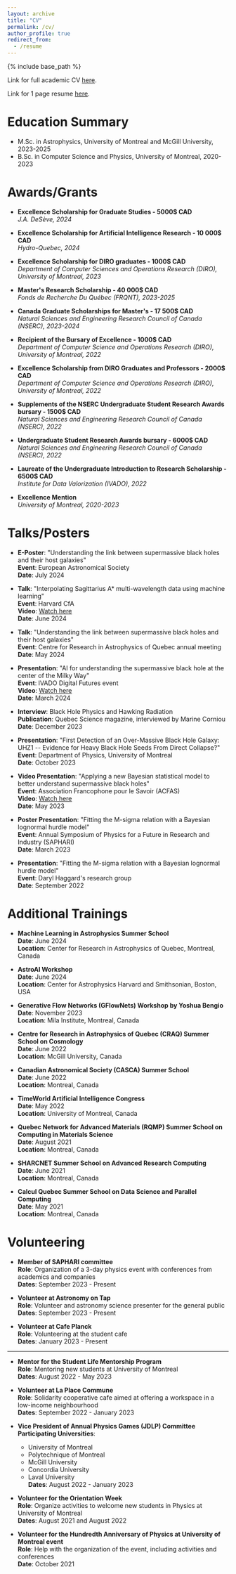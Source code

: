 ```yaml
---
layout: archive
title: "CV"
permalink: /cv/
author_profile: true
redirect_from:
  - /resume
---
```


{% include base_path %}

Link for full academic CV [here](https://GabrielSasseville01.github.io/gabrielsasseville.github.io/files/Full_Academic_CV.pdf). 

Link for 1 page resume [here](https://GabrielSasseville01.github.io/gabrielsasseville.github.io/files/Short_Resume.pdf).


Education Summary
======
* M.Sc. in Astrophysics, University of Montreal and McGill University, 2023-2025
* B.Sc. in Computer Science and Physics, University of Montreal, 2020-2023

Awards/Grants
======
- **Excellence Scholarship for Graduate Studies - 5000$ CAD**  
  *J.A. DeSève, 2024*

- **Excellence Scholarship for Artificial Intelligence Research - 10 000$ CAD**  
  *Hydro-Quebec, 2024*

- **Excellence Scholarship for DIRO graduates - 1000$ CAD**  
  *Department of Computer Sciences and Operations Research (DIRO), University of Montreal, 2023*

- **Master's Research Scholarship - 40 000$ CAD**  
  *Fonds de Recherche Du Québec (FRQNT), 2023-2025*

- **Canada Graduate Scholarships for Master's - 17 500$ CAD**  
  *Natural Sciences and Engineering Research Council of Canada (NSERC), 2023-2024*

- **Recipient of the Bursary of Excellence - 1000$ CAD**  
  *Department of Computer Science and Operations Research (DIRO), University of Montreal, 2022*

- **Excellence Scholarship from DIRO Graduates and Professors - 2000$ CAD**  
  *Department of Computer Science and Operations Research (DIRO), University of Montreal, 2022*

- **Supplements of the NSERC Undergraduate Student Research Awards bursary - 1500$ CAD**  
  *Natural Sciences and Engineering Research Council of Canada (NSERC), 2022*

- **Undergraduate Student Research Awards bursary - 6000$ CAD**  
  *Natural Sciences and Engineering Research Council of Canada (NSERC), 2022*

- **Laureate of the Undergraduate Introduction to Research Scholarship - 6500$ CAD**  
  *Institute for Data Valorization (IVADO), 2022*

- **Excellence Mention**  
  *University of Montreal, 2020-2023*

Talks/Posters
======
- **E-Poster**: "Understanding the link between supermassive black holes and their host galaxies"  
  **Event**: European Astronomical Society  
  **Date**: July 2024

- **Talk**: "Interpolating Sagittarius A* multi-wavelength data using machine learning"  
  **Event**: Harvard CfA  
  **Video**: [Watch here](https://www.youtube.com/watch?v=PFAhM_kth8o)  
  **Date**: June 2024

- **Talk**: "Understanding the link between supermassive black holes and their host galaxies"  
  **Event**: Centre for Research in Astrophysics of Quebec annual meeting  
  **Date**: May 2024

- **Presentation**: "AI for understanding the supermassive black hole at the center of the Milky Way"  
  **Event**: IVADO Digital Futures event  
  **Video**: [Watch here](https://youtu.be/bLnPcRaYFlA?si=Wp7E14hTNq50t9Sm)  
  **Date**: March 2024

- **Interview**: Black Hole Physics and Hawking Radiation  
  **Publication**: Quebec Science magazine, interviewed by Marine Corniou  
  **Date**: December 2023

- **Presentation**: "First Detection of an Over-Massive Black Hole Galaxy: UHZ1 -- Evidence for Heavy Black Hole Seeds From Direct Collapse?"  
  **Event**: Department of Physics, University of Montreal  
  **Date**: October 2023

- **Video Presentation**: "Applying a new Bayesian statistical model to better understand supermassive black holes"  
  **Event**: Association Francophone pour le Savoir (ACFAS)  
  **Video**: [Watch here](https://www.acfas.ca/evenements/congres/90/contribution/appliquer-nouveau-modele-statistique-bayesienne-comprendre-trous)  
  **Date**: May 2023

- **Poster Presentation**: "Fitting the M-sigma relation with a Bayesian lognormal hurdle model"  
  **Event**: Annual Symposium of Physics for a Future in Research and Industry (SAPHARI)  
  **Date**: March 2023

- **Presentation**: "Fitting the M-sigma relation with a Bayesian lognormal hurdle model"  
  **Event**: Daryl Haggard's research group  
  **Date**: September 2022

Additional Trainings
======
- **Machine Learning in Astrophysics Summer School**  
  **Date**: June 2024  
  **Location**: Center for Research in Astrophysics of Quebec, Montreal, Canada


- **AstroAI Workshop**  
  **Date**: June 2024  
  **Location**: Center for Astrophysics Harvard and Smithsonian, Boston, USA


- **Generative Flow Networks (GFlowNets) Workshop by Yoshua Bengio**  
  **Date**: November 2023  
  **Location**: Mila Institute, Montreal, Canada


- **Centre for Research in Astrophysics of Quebec (CRAQ) Summer School on Cosmology**  
  **Date**: June 2022  
  **Location**: McGill University, Canada


- **Canadian Astronomical Society (CASCA) Summer School**  
  **Date**: June 2022  
  **Location**: Montreal, Canada


- **TimeWorld Artificial Intelligence Congress**  
  **Date**: May 2022  
  **Location**: University of Montreal, Canada


- **Quebec Network for Advanced Materials (RQMP) Summer School on Computing in Materials Science**  
  **Date**: August 2021  
  **Location**: Montreal, Canada


- **SHARCNET Summer School on Advanced Research Computing**  
  **Date**: June 2021  
  **Location**: Montreal, Canada


- **Calcul Quebec Summer School on Data Science and Parallel Computing**  
  **Date**: May 2021  
  **Location**: Montreal, Canada

Volunteering
======
- **Member of SAPHARI committee**  
  **Role**: Organization of a 3-day physics event with conferences from academics and companies  
  **Dates**: September 2023 - Present


- **Volunteer at Astronomy on Tap**  
  **Role**: Volunteer and astronomy science presenter for the general public  
  **Dates**: September 2023 - Present


- **Volunteer at Cafe Planck**  
  **Role**: Volunteering at the student cafe  
  **Dates**: January 2023 - Present

---

- **Mentor for the Student Life Mentorship Program**  
  **Role**: Mentoring new students at University of Montreal  
  **Dates**: August 2022 - May 2023

- **Volunteer at La Place Commune**  
  **Role**: Solidarity cooperative cafe aimed at offering a workspace in a low-income neighbourhood  
  **Dates**: September 2022 - January 2023


- **Vice President of Annual Physics Games (JDLP) Committee**  
  **Participating Universities**:  
    - University of Montreal  
    - Polytechnique of Montreal  
    - McGill University  
    - Concordia University  
    - Laval University  
  **Dates**: August 2022 - January 2023


- **Volunteer for the Orientation Week**  
  **Role**: Organize activities to welcome new students in Physics at University of Montreal  
  **Dates**: August 2021 and August 2022


- **Volunteer for the Hundredth Anniversary of Physics at University of Montreal event**  
  **Role**: Help with the organization of the event, including activities and conferences  
  **Date**: October 2021
